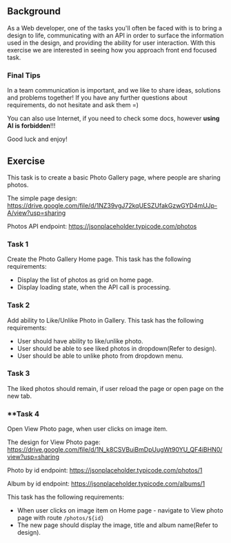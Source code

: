 ## Background
As a Web developer, one of the tasks you'll often be faced with is to bring a design to life, communicating with an API in order to surface the information used in the design, and providing the ability for user interaction.
With this exercise we are interested in seeing how you approach front end focused task. 

### Final Tips
In a team communication is important, and we like to share ideas, solutions and problems together! If you have any further questions about requirements, do not hesitate and ask them =)

You can also use Internet, if you need to check some docs, however **using AI is forbidden**!!!

Good luck and enjoy!

## Exercise
This task is to create a basic Photo Gallery page, where people are sharing photos.

The simple page design: https://drive.google.com/file/d/1NZ39vgJ72kqUESZUfakGzwGYD4mUJp-A/view?usp=sharing

Photos API endpoint: https://jsonplaceholder.typicode.com/photos

### Task 1
Create the Photo Gallery Home page. This task has the following requirements:
- Display the list of photos as grid on home page.
- Display loading state, when the API call is processing.

### Task 2
Add ability to Like/Unlike Photo in Gallery. This task has the following requirements:
- User should have ability to like/unlike photo.
- User should be able to see liked photos in dropdown(Refer to design).
- User should be able to unlike photo from dropdown menu.

### Task 3
The liked photos should remain, if user reload the page or open page on the new tab.

### **Task 4
Open View Photo page, when user clicks on image item. 

The design for View Photo page: https://drive.google.com/file/d/1N_k8CSVBuiBmDpUugWt90YU_QF4iBHN0/view?usp=sharing

Photo by id endpoint: https://jsonplaceholder.typicode.com/photos/1

Album by id endpoint: https://jsonplaceholder.typicode.com/albums/1

This task has the following requirements:
- When user clicks on image item on Home page - navigate to View photo page with route `/photos/${id}`
- The new page should display the image, title and album name(Refer to design).



